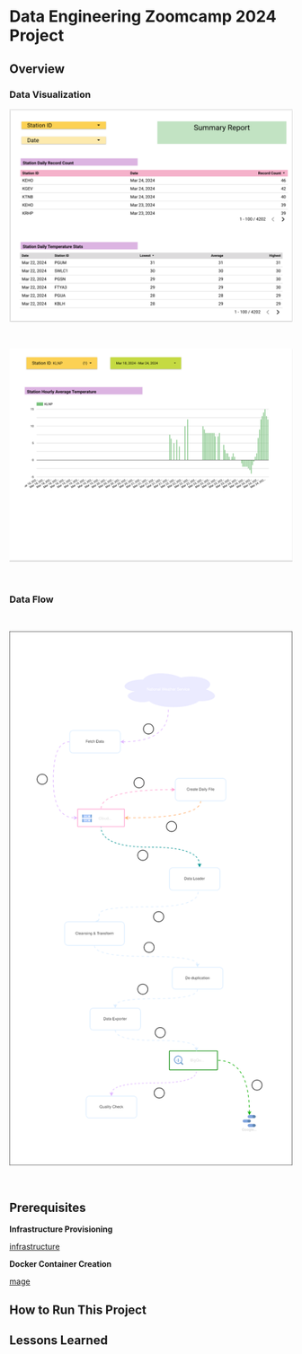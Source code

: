 # Data Engineering Zoomcamp 2024 Project

## Overview



### Data Visualization

![data visualization 01](./docs/data_visualization_01.png)

<br>

![data visualization 02](./docs/data_visualization_02.png)

<br>


### Data Flow

<br>

![data architectures](./docs/data_architecture.svg)

<br>


## Prerequisites

**Infrastructure Provisioning**

[infrastructure](./docs/infra.md)

**Docker Container Creation**

[mage](./docs/mage.md)


## How to Run This Project



## Lessons Learned

